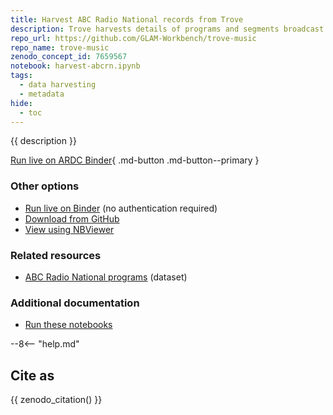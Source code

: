```yaml
---
title: Harvest ABC Radio National records from Trove
description: Trove harvests details of programs and segments broadcast on ABC Radio National. You can find them by searching for nuc:"ABC:RN" in the Music & Audio category. The records include basic metadata such as titles, dates, and contributors, but not full transcripts or audio. This notebook harvests, cleans, and saves all the available Radio National data from Trove.
repo_url: https://github.com/GLAM-Workbench/trove-music
repo_name: trove-music
zenodo_concept_id: 7659567
notebook: harvest-abcrn.ipynb
tags:
  - data harvesting
  - metadata
hide:
  - toc
---
```


{{ description }}

[Run live on ARDC Binder](https://binderhub.rc.nectar.org.au/v2/gh/GLAM-Workbench/{{repo_name}}/HEAD?urlpath=/lab/tree/{{notebook}}){ .md-button .md-button--primary }

### Other options

* [Run live on Binder](https://mybinder.org/v2/gh/GLAM-Workbench/{{repo_name}}/HEAD?urlpath=/lab/tree/{{notebook}}) (no authentication required)
* [Download from GitHub](https://github.com/GLAM-Workbench/{{repo_name}}/blob/master/{{notebook}})
* [View using NBViewer](https://nbviewer.jupyter.org/github/GLAM-Workbench/{{repo_name}}/blob/master/{{notebook}})

### Related resources

* [ABC Radio National programs](abcrn-data.md) (dataset)

### Additional documentation

* [Run these notebooks](../#run-these-notebooks)

--8<-- "help.md"

## Cite as

{{ zenodo_citation() }}